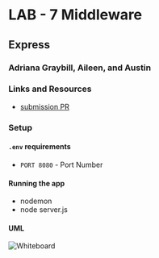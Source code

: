 # LAB - 7 Middleware

## Express

### Adriana Graybill, Aileen, and Austin

### Links and Resources
* [submission PR](http://xyz.com)

### Setup
#### `.env` requirements
* `PORT 8080` - Port Number

#### Running the app
* nodemon
* node server.js

#### UML
![Whiteboard](./assets/image.jpg)
